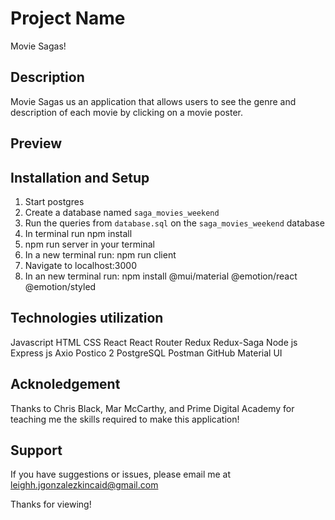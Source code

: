# Project Name
Movie Sagas!

## Description
Movie Sagas us an application that allows users to see the genre and description of each movie by clicking on a movie poster.

## Preview  

## Installation and Setup 
1. Start postgres
2. Create a database named `saga_movies_weekend`
3. Run the queries from `database.sql` on the `saga_movies_weekend` database
4. In terminal run npm install
5. npm run server in your terminal
6. In a new terminal run: npm run client 
7. Navigate to localhost:3000
8. In an new terminal run: npm install @mui/material @emotion/react @emotion/styled



## Technologies utilization
Javascript
HTML
CSS
React
React Router 
Redux
Redux-Saga
Node js
Express js
Axio
Postico 2
PostgreSQL
Postman
GitHub
Material UI

## Acknoledgement
Thanks to Chris Black, Mar McCarthy, and Prime Digital Academy for teaching me the skills required to make this application!

## Support 
If you have suggestions or issues, please email me at leighh.jgonzalezkincaid@gmail.com

Thanks for viewing!


